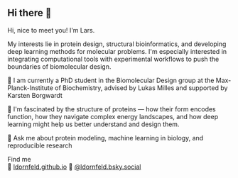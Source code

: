 ## Hi there 👋

Hi, nice to meet you! I'm Lars.

My interests lie in protein design, structural bioinformatics, and developing deep learning methods for molecular problems. I'm especially interested in integrating computational tools with experimental workflows to push the boundaries of biomolecular design.

🔭 I am currently a PhD student in the Biomolecular Design group at the Max-Planck-Institute of Biochemistry, advised by Lukas Milles and supported by Karsten Borgwardt

🌱 I'm fascinated by the structure of proteins — how their form encodes function, how they navigate complex energy landscapes, and how deep learning might help us better understand and design them.

💬 Ask me about protein modeling, machine learning in biology, and reproducible research

Find me  
🔗 [ldornfeld.github.io](https://ldornfeld.github.io) 🦋 [@ldornfeld.bsky.social](https://bsky.app/profile/ldornfeld.bsky.social)
